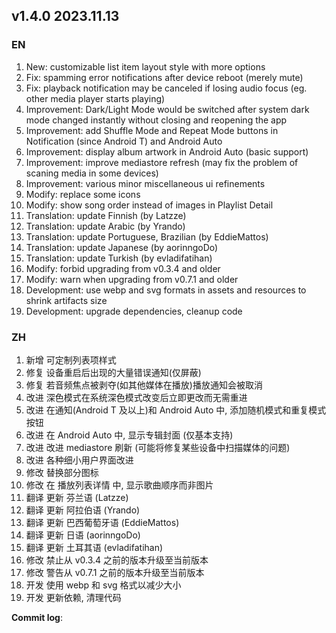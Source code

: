 ## **v1.4.0 2023.11.13**

### EN

1. New: customizable list item layout style with more options
2. Fix: spamming error notifications after device reboot (merely mute)
3. Fix: playback notification may be canceled if losing audio focus (eg. other media player starts playing)
4. Improvement: Dark/Light Mode would be switched after system dark mode changed instantly without closing and reopening the app
5. Improvement: add Shuffle Mode and Repeat Mode buttons in Notification (since Android T) and Android Auto
6. Improvement: display album artwork in Android Auto (basic support)
7. Improvement: improve mediastore refresh (may fix the problem of scaning media in some devices)
8. Improvement: various minor miscellaneous ui refinements
9. Modify: replace some icons
10. Modify: show song order instead of images in Playlist Detail
11. Translation: update Finnish (by Latzze)
12. Translation: update Arabic (by Yrando)
13. Translation: update Portuguese, Brazilian (by EddieMattos)
14. Translation: update Japanese (by aorinngoDo)
15. Translation: update Turkish (by evladifatihan)
16. Modify: forbid upgrading from v0.3.4 and older
17. Modify: warn when upgrading from v0.7.1 and older
18. Development: use webp and svg formats in assets and resources to shrink artifacts size
19. Development: upgrade dependencies, cleanup code




### ZH

1. 新增 可定制列表项样式
2. 修复 设备重启后出现的大量错误通知(仅屏蔽)
3. 修复 若音频焦点被剥夺(如其他媒体在播放)播放通知会被取消
4. 改进 深色模式在系统深色模式改变后立即更改而无需重进
5. 改进 在通知(Android T 及以上)和 Android Auto 中, 添加随机模式和重复模式按钮
6. 改进 在 Android Auto 中, 显示专辑封面 (仅基本支持)
7. 改进 改进 mediastore 刷新 (可能将修复某些设备中扫描媒体的问题)
8. 改进 各种细小用户界面改进
9. 修改 替换部分图标
10. 修改 在 播放列表详情 中, 显示歌曲顺序而非图片
11. 翻译 更新 芬兰语 (Latzze)
12. 翻译 更新 阿拉伯语 (Yrando)
13. 翻译 更新 巴西葡萄牙语 (EddieMattos)
14. 翻译 更新 日语 (aorinngoDo)
15. 翻译 更新 土耳其语 (evladifatihan)
16. 修改 禁止从 v0.3.4 之前的版本升级至当前版本
17. 修改 警告从 v0.7.1 之前的版本升级至当前版本
18. 开发 使用 webp 和 svg 格式以减少大小
19. 开发 更新依赖, 清理代码




**Commit log**: 

